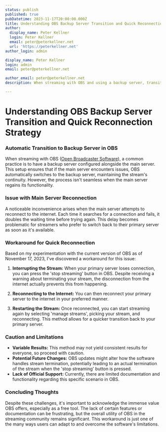 ```yaml
---
status: publish
published: true
pubDatetime: 2023-11-17T20:00:00.000Z
title: Understanding OBS Backup Server Transition and Quick Reconnection Strategy
author:
  display_name: Peter Kellner
  login: Peter Kellner
  email: peter@peterkellner.net
  url: 'https://peterkellner.net'
author_login: admin

display_name: Peter Kellner
login: admin
email: peter@peterkellner.net

author_email: peter@peterkellner.net
description: When streaming with OBS and using a backup server, transitioning back to the primary server can be slow as it doubles the reconnection wait time each attempt. A workaround involves stopping the stream while disconnected, then reconnecting to the internet and resuming the stream, although this method has limitations.

---
```


# Understanding OBS Backup Server Transition and Quick Reconnection Strategy

### Automatic Transition to Backup Server in OBS

When streaming with OBS ([Open Broadcaster Software](https://obsproject.com/)), a common practice is to have a backup server configured alongside the main server. This setup ensures that if the main server encounters issues, OBS automatically switches to the backup server, maintaining the stream's continuity. However, the process isn't seamless when the main server regains its functionality.

### Issue with Main Server Reconnection

A noticeable inconvenience arises when the main server attempts to reconnect to the internet. Each time it searches for a connection and fails, it doubles the waiting time before trying again. This delay becomes problematic for streamers who prefer to switch back to their primary server as soon as it's available.

### Workaround for Quick Reconnection

Based on my experimentation with the current version of OBS as of November 17, 2023, I've discovered a workaround for this issue:

1. **Interrupting the Stream:** When your primary server loses connection, you can press the 'stop streaming' button in OBS. Despite receiving a warning about terminating your stream, the disconnection from the internet actually prevents this from happening.

2. **Reconnecting to the Internet:** You can then reconnect your primary server to the internet in your preferred manner.

3. **Restarting the Stream:** Once reconnected, you can start streaming again by selecting 'manage streams', picking your stream, and reconnecting. This method allows for a quicker transition back to your primary server.


### Caution and Limitations

* **Variable Results:** This method may not yield consistent results for everyone, so proceed with caution.
* **Potential Future Changes:** OBS updates might alter how the software handles stream termination, potentially leading to an actual termination of the stream when the 'stop streaming' button is pressed.
* **Lack of Official Support:** Currently, there are limited documentation and functionality regarding this specific scenario in OBS.

### Concluding Thoughts

Despite these challenges, it's important to acknowledge the immense value OBS offers, especially as a free tool. The lack of certain features or documentation can be frustrating, but the overall utility of OBS in the streaming community remains significant. This workaround is just one of the many ways users can adapt to and overcome the software's limitations.
